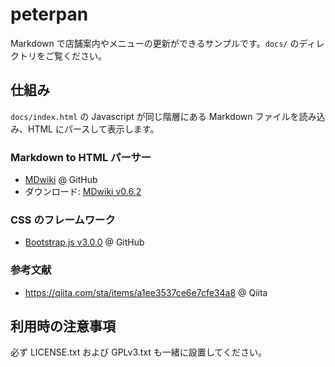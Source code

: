 # peterpan

Markdown で店舗案内やメニューの更新ができるサンプルです。`docs/` のディレクトリをご覧ください。

## 仕組み

`docs/index.html` の Javascript が同じ階層にある Markdown ファイルを読み込み、HTML にパースして表示します。

### Markdown to HTML パーサー

- [MDwiki](http://dynalon.github.io/mdwiki/#!index.md) @ GitHub
- ダウンロード: [MDwiki v0.6.2](https://github.com/Dynalon/mdwiki/releases/tag/0.6.2)

### CSS のフレームワーク

- [Bootstrap.js v3.0.0](https://github.com/twbs/bootstrap) @ GitHub

### 参考文献

- https://qiita.com/sta/items/a1ee3537ce6e7cfe34a8 @ Qiita

## 利用時の注意事項

必ず LICENSE.txt および GPLv3.txt も一緒に設置してください。
